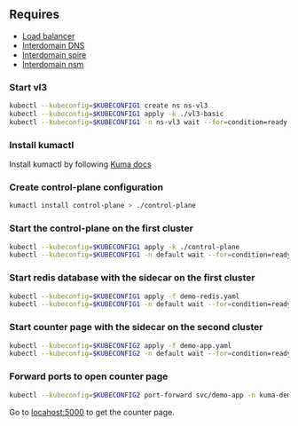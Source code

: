

## Requires

- [Load balancer](../interdomain/loadbalancer)
- [Interdomain DNS](../interdomain/dns)
- [Interdomain spire](../interdomain/spire)
- [Interdomain nsm](../interdomain/nsm)


### Start vl3
```bash
kubectl --kubeconfig=$KUBECONFIG1 create ns ns-vl3
kubectl --kubeconfig=$KUBECONFIG1 apply -k ./vl3-basic
kubectl --kubeconfig=$KUBECONFIG1 -n ns-vl3 wait --for=condition=ready --timeout=2m pod -l app=vl3-ipam
```

### Install kumactl

Install kumactl by following [Kuma docs](https://kuma.io/docs/1.7.x/installation/kubernetes/)

### Create control-plane configuration
```bash
kumactl install control-plane > ./control-plane
```

### Start the control-plane on the first cluster
```bash
kubectl --kubeconfig=$KUBECONFIG1 apply -k ./control-plane
kubectl --kubeconfig=$KUBECONFIG1 -n default wait --for=condition=ready --timeout=3m pod -l app=kuma-control-plane
```

### Start redis database with the sidecar on the first cluster
```bash
kubectl --kubeconfig=$KUBECONFIG1 apply -f demo-redis.yaml
kubectl --kubeconfig=$KUBECONFIG1 -n default wait --for=condition=ready --timeout=3m pod -l app=redis
```

### Start counter page with the sidecar on the second cluster
```bash
kubectl --kubeconfig=$KUBECONFIG2 apply -f demo-app.yaml
kubectl --kubeconfig=$KUBECONFIG2 -n default wait --for=condition=ready --timeout=3m pod -l app=demo-app
```

### Forward ports to open counter page
```bash
kubectl --kubeconfig=$KUBECONFIG2 port-forward svc/demo-app -n kuma-demo 5000:5000
```

Go to [locahost:5000](http://localhost:5000) to get the counter page.
